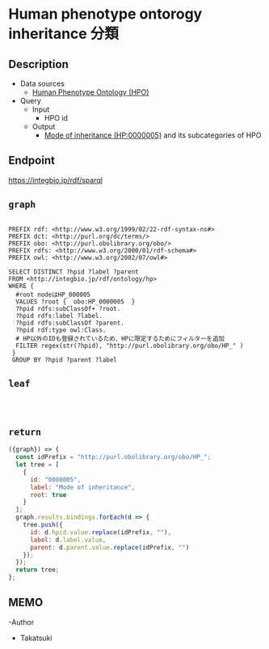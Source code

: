 # Human phenotype ontorogy inheritance 分類

## Description

- Data sources
    -  [Human Phenotype Ontology (HPO)](https://hpo.jax.org/app/) 
- Query
    - Input
        - HPO id
    - Output
        -  [Mode of inheritance (HP:0000005)](http://purl.obolibrary.org/obo/HP_0000005)  and its subcategories of HPO

## Endpoint

https://integbio.jp/rdf/sparql

## `graph`
```sparql

PREFIX rdf: <http://www.w3.org/1999/02/22-rdf-syntax-ns#>
PREFIX dct: <http://purl.org/dc/terms/>
PREFIX obo: <http://purl.obolibrary.org/obo/>
PREFIX rdfs: <http://www.w3.org/2000/01/rdf-schema#>
PREFIX owl: <http://www.w3.org/2002/07/owl#>

SELECT DISTINCT ?hpid ?label ?parent
FROM <http://integbio.jp/rdf/ontology/hp>
WHERE {
  #root nodeはHP_000005
  VALUES ?root {  obo:HP_0000005  }    
  ?hpid rdfs:subClassOf+ ?root.
  ?hpid rdfs:label ?label.
  ?hpid rdfs:subClassOf ?parent.
  ?hpid rdf:type owl:Class.  
  # HP以外のIDも登録されているため、HPに限定するためにフィルターを追加
  FILTER regex(str(?hpid), "http://purl.obolibrary.org/obo/HP_" )
 } 
 GROUP BY ?hpid ?parent ?label

```
## `leaf`
```sparql



```

## `return`

```javascript
({graph}) => {
  const idPrefix = "http://purl.obolibrary.org/obo/HP_";
  let tree = [
    {
      id: "0000005",
      label: "Mode of inheritance",
      root: true
    }
  ];
  graph.results.bindings.forEach(d => {
    tree.push({
      id: d.hpid.value.replace(idPrefix, ""),
      label: d.label.value,
      parent: d.parent.value.replace(idPrefix, "")
    });
  });
  return tree;
};
```

## MEMO
-Author
 - Takatsuki